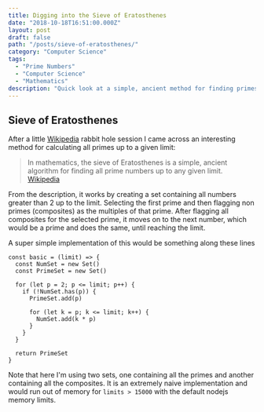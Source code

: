 ```yaml
---
title: Digging into the Sieve of Eratosthenes
date: "2018-10-18T16:51:00.000Z"
layout: post
draft: false
path: "/posts/sieve-of-eratosthenes/"
category: "Computer Science"
tags:
  - "Prime Numbers"
  - "Computer Science"
  - "Mathematics"
description: "Quick look at a simple, ancient method for finding primes"
---
```


## Sieve of Eratosthenes

After a little [Wikipedia](https://en.wikipedia.org/wiki/Sieve_of_Eratosthenes) rabbit hole session I came across an interesting method for calculating all primes up to a given limit:

>  In mathematics, the sieve of Eratosthenes is a simple, ancient algorithm for finding all prime numbers up to any given limit.
> [Wikipedia](https://en.wikipedia.org/wiki/Sieve_of_Eratosthenes)

From the description, it works by creating a set containing all numbers greater than 2 up to the limit. Selecting the first prime and then flagging non primes (composites) as the multiples of that prime. After flagging all composites for the selected prime, it moves on to the next number, which would be a prime and does the same, until reaching the limit. 

A super simple implementation of this would be something along these lines

```
const basic = (limit) => {
  const NumSet = new Set()
  const PrimeSet = new Set()

  for (let p = 2; p <= limit; p++) {
    if (!NumSet.has(p)) {
      PrimeSet.add(p)
      
      for (let k = p; k <= limit; k++) {
        NumSet.add(k * p)
      }
    }
  }

  return PrimeSet
}
```

Note that here I'm using two sets, one containing all the primes and another containing all the composites. It is an extremely naive implementation and would run out of memory for `limits > 15000` with the default nodejs memory limits. 




